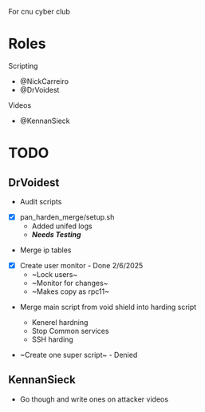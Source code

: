 For cnu cyber club

# Roles

Scripting
- @NickCarreiro
- @DrVoidest

Videos
- @KennanSieck

# TODO

## DrVoidest
- Audit scripts
- [x] pan_harden_merge/setup.sh 
    - Added unifed logs
    - ***Needs Testing***
    
- Merge ip tables
- [x] Create user monitor - Done 2/6/2025
    - ~Lock users~
    - ~Monitor for changes~
    - ~Makes copy as rpc11~ 
- Merge main script from void shield into harding script
    - Kenerel hardning
    - Stop Common services
    - SSH harding

- ~Create one super script~ - Denied

## KennanSieck
- Go though and write ones on attacker videos
